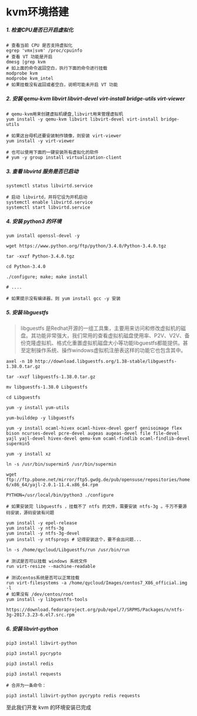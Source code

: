 # kvm环境搭建

##### 1. 检查CPU是否已开启虚拟化

   ```shell
   # 查看当前 CPU 是否支持虚拟化
   egrep 'vmx|svm' /proc/cpuinfo
   # 查看 VT 功能是开启
   dmesg |grep kvm
   # 如上面的命令返回空白，执行下面的命令进行挂载
   modprobe kvm
   modprobe kvm_intel
   # 如果挂载没有返回或者空白，说明可能未开启 VT 功能
   ```

##### 2. 安装 qemu-kvm libvirt libvirt-devel virt-install bridge-utils virt-viewer

   ```shell
   # qemu-kvm用来创建虚拟机硬盘,libvirt用来管理虚拟机
   yum install -y qemu-kvm libvirt libvirt-devel virt-install bridge-utils 
   
   # 如果这台母机还要安装制作镜像，则安装 virt-viewer
   yum install -y virt-viewer
   
   # 也可以使用下面的一键安装所有虚拟化的软件
   # yum -y group install virtualization-client
   ```

##### 3. 查看 libvirtd 服务是否已启动

```shell
systemctl status libvirtd.service
   
# 启动 libvirtd，并将它设为开机启动
systemctl enable libvirtd.service
systemctl start libvirtd.service
```

##### 4. 安装 python3 的环境

```shell
yum install openssl-devel -y 

wget https://www.python.org/ftp/python/3.4.0/Python-3.4.0.tgz

tar -xvzf Python-3.4.0.tgz
   
cd Python-3.4.0

./configure; make; make install
   
# ....

# 如果提示没有编译器，则 yum install gcc -y 安装
```

##### 5. 安装 libguestfs

> libguestfs 是Redhat开源的一组工具集，主要用来访问和修改虚拟机的磁盘。其功能非常强大，我们常用的查看虚拟机磁盘使用率、P2V、V2V、备份克隆虚拟机、格式化重置虚拟机磁盘大小等功能libguestfs都能提供。甚至定制操作系统、操作windows虚拟机注册表这样的功能它也包含其中。 

```shell
axel -n 10 http://download.libguestfs.org/1.38-stable/libguestfs-1.38.0.tar.gz

tar -xvzf libguestfs-1.38.0.tar.gz

mv libguestfs-1.38.0 Libguestfs

cd Libguestfs

yum -y install yum-utils

yum-builddep -y libguestfs

yum -y install ocaml-hivex ocaml-hivex-devel gperf genisoimage flex bison ncurses-devel pcre-devel augeas augeas-devel file file-devel yajl yajl-devel hivex-devel qemu-kvm ocaml-findlib ocaml-findlib-devel supermin5

yum -y install xz

ln -s /usr/bin/supermin5 /usr/bin/supermin

wget ftp://ftp.pbone.net/mirror/ftp5.gwdg.de/pub/opensuse/repositories/home:/presbrey:/librdf/RedHat_RHEL-6/x86_64/yajl-2.0.1-11.4.x86_64.rpm

PYTHON=/usr/local/bin/python3 ./configure

# 如果安装完 libguestfs ，挂载不了 ntfs 的文件，需要安装 ntfs-3g 。千万不要源码安装，源码安装有问题

yum install -y epel-release
yum install -y ntfs-3g
yum install -y ntfs-3g-devel
yum install -y ntfsprogs # 记得安装这个，要不会出问题...

ln -s /home/qycloud/Libguestfs/run /usr/bin/run

# 测试是否可以挂载 windows 系统文件
run virt-resize --machine-readable

# 测试centos系统是否可以正常挂载
run virt-filesystems -a /home/qycloud/Images/centos7_X86_official.img -l
# 如果没有 /dev/centos/root
yum install -y libguestfs-tools

https://download.fedoraproject.org/pub/epel/7/SRPMS/Packages/n/ntfs-3g-2017.3.23-6.el7.src.rpm
```

##### 6. 安装 libvirt-python

```shell
pip3 install libvirt-python

pip3 install pycrypto

pip3 install redis

pip3 install requests

# 合并为一条命令：

pip3 install libvirt-python pycrypto redis requests
```

至此我们开发 kvm 的环境安装已完成
